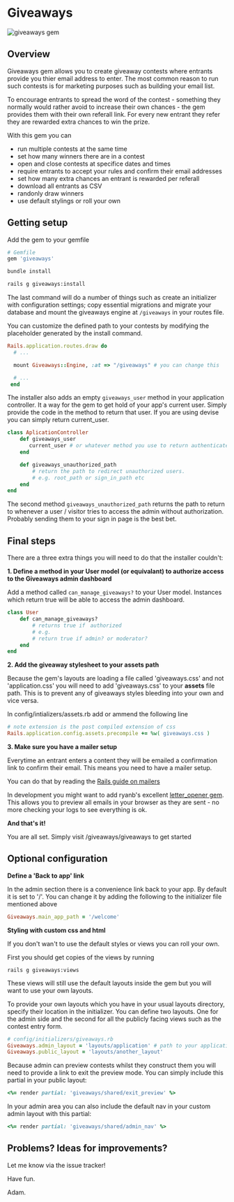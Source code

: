# Giveaways

![giveaways gem](https://dl.dropboxusercontent.com/u/4298391/images_for_github_readme_files/giveaways.png)

## Overview 

Giveaways gem allows you to create giveaway contests where entrants provide you thier email address to enter. The most common reason to run such contests is for marketing purposes such as building your email list. 

To encourage entrants to spread the word of the contest - something they normally would rather avoid to increase their own chances - the gem provides them with their own referall link. For every new entrant they refer they are rewarded extra chances to win the prize. 

With this gem you can 

* run multiple contests at the same time 
* set how many winners there are in a contest
* open and close contests at specifice dates and times
* require entrants to accept your rules and confirm their email addresses
* set how many extra chances an entrant is rewarded per referall
* download all entrants as CSV
* randonly draw winners
* use default stylings or roll your own

## Getting setup

Add the gem to your gemfile

```ruby
# Gemfile
gem 'giveaways'
```

```bash
bundle install

rails g giveaways:install
```

The last command will do a number of things such as create an initializer with configuration settings; copy essential migrations and migrate your database and mount the giveaways engine at `/giveaways` in your routes file. 

You can customize the defined path to your contests by modifying the placeholder generated by the install command.

```ruby
Rails.application.routes.draw do
  # ...

  mount Giveaways::Engine, :at => "/giveaways" # you can change this

  # ...
 end
```

The installer also adds an empty `giveaways_user` method in your application controller. It a way for the gem to get hold of your app's current user. Simply provide the code in the method to return that user. If you are using devise you can simply return current_user. 

```ruby
class AplicationController 
    def giveaways_user
       current_user # or whatever method you use to return authenticated users
    end

    def giveaways_unauthorized_path
        # return the path to redirect unauthorized users.
        # e.g. root_path or sign_in_path etc
    end
end
```

The second method `giveaways_unauthorized_path` returns the path to return to whenever a user / visitor tries to access the admin without authorization. Probably sending them to your sign in page is the best bet.

## Final steps

There are a three extra things you will need to do that the installer couldn't:

**1. Define a method in your User model (or equivalant) to authorize access to the Giveaways admin dashboard**

Add a method called `can_manage_giveaways?` to your User model. Instances which return true will be able to access the admin dashboard.

```ruby
class User
    def can_manage_giveaways?
        # returns true if　authorized
        # e.g.
        # return true if admin? or moderator?
    end
end
```

**2. Add the giveaway stylesheet to your assets path**

Because the gem's layouts are loading a file called 'giveaways.css' and not 'application.css'  you will need to add 'giveaways.css' to your **assets** file path. This is to prevent any of giveaways styles bleeding into your own and vice versa. 

In config/intializers/assets.rb add or ammend the following line

```ruby
# note extension is the post compiled extension of css
Rails.application.config.assets.precompile += %w( giveaways.css ) 
```

**3. Make sure you have a mailer setup**

Everytime an entrant enters a content they will be emailed a confirmation link to confirm their email. This means you need to have a mailer setup.

You can do that by reading the [Rails guide on mailers](http://guides.rubyonrails.org/action_mailer_basics.html)

In development you might want to add ryanb's excellent [letter_opener gem](https://github.com/ryanb/letter_opener). This allows you to preview all emails in your browser as they are sent - no more checking your logs to see everything is ok.

**And that's it!**

You are all set. Simply visit /giveaways/giveaways to get started 

## Optional configuration

**Define a 'Back to app' link**

In the admin section there is a convenience link back to your app. By default it is set to '/'. You can change it by adding the following to the initializer file mentioned above

```ruby
Giveaways.main_app_path = '/welcome'
```

**Styling with custom css and html**

If you don't wan't to use the default styles or views you can roll your own. 

First you should get copies of the views by running 

```
rails g giveaways:views
```

These views will still use the default layouts inside the gem but you will want to use your own layouts. 

To provide your own layouts which you have in your usual layouts directory, specify their location in the initializer. You can define two layouts. One for the admin side and the second for all the publicly facing views such as the contest entry form. 

```ruby
# config/initializers/giveaways.rb  
Giveaways.admin_layout = 'layouts/application' # path to your application layout
Giveaways.public_layout = 'layouts/another_layout'
```

Because admin can preview contests whilst they construct them you will need to provide a link to exit the preview mode. You can simply include this partial in your public layout:

```ruby
<%= render partial: 'giveaways/shared/exit_preview' %>
```

In your admin area you can also include the default nav in your custom admin layout with this partial:


```ruby
<%= render partial: 'giveaways/shared/admin_nav' %>
```


## Problems? Ideas for improvements?

Let me know via the issue tracker!

Have fun.

Adam.

